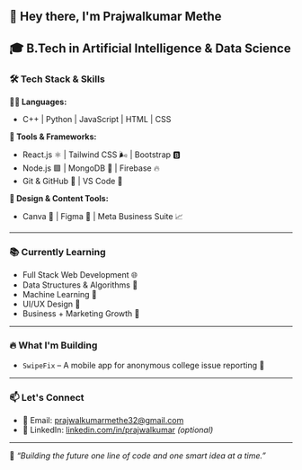 ## 👋 Hey there, I'm Prajwalkumar Methe

🎓 B.Tech in Artificial Intelligence & Data Science  
---

### 🛠️ Tech Stack & Skills

**👨‍💻 Languages:**  
- C++ | Python | JavaScript | HTML | CSS

**🧰 Tools & Frameworks:**  
- React.js ⚛️ | Tailwind CSS 🌬️ | Bootstrap 🅱️  
- Node.js 🟩 | MongoDB 🍃 | Firebase 🔥  
- Git & GitHub 🐙 | VS Code 🔵

**🎨 Design & Content Tools:**  
- Canva 🎨 | Figma 🧩 | Meta Business Suite 📈

---

### 📚 Currently Learning

- Full Stack Web Development 🌐  
- Data Structures & Algorithms 🧠  
- Machine Learning 🤖  
- UI/UX Design 🎨  
- Business + Marketing Growth 🚀  

---

### 🔥 What I'm Building

- `SwipeFix` – A mobile app for anonymous college issue reporting 📱  


---

### 📫 Let's Connect

- 📩 Email: prajwalkumarmethe32@gmail.com  
- 💼 LinkedIn: [linkedin.com/in/prajwalkumar](https://linkedin.com/in/prajwalkumar) *(optional)*

---

🔁 *“Building the future one line of code and one smart idea at a time.”*
